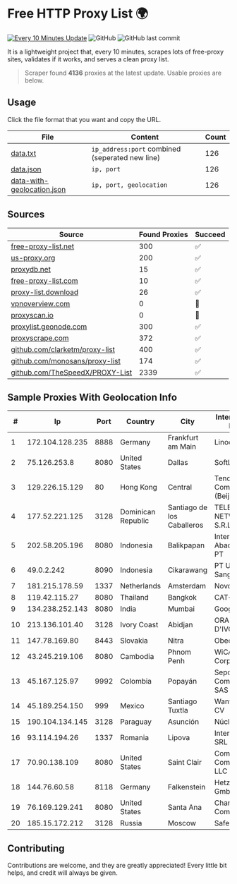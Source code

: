 
# Free HTTP Proxy List 🌍

[![Every 10 Minutes Update](https://github.com/mertguvencli/http-proxy-list/actions/workflows/main.yml/badge.svg?branch=main)](https://github.com/mertguvencli/http-proxy-list/actions/workflows/main.yml)
![GitHub](https://img.shields.io/github/license/mertguvencli/http-proxy-list)
![GitHub last commit](https://img.shields.io/github/last-commit/mertguvencli/http-proxy-list)

It is a lightweight project that, every 10 minutes, scrapes lots of free-proxy sites, validates if it works, and serves a clean proxy list.


> Scraper found **4136** proxies at the latest update. Usable proxies are below.

## Usage

Click the file format that you want and copy the URL.


|File|Content|Count|
|----|-------|-----|
|[data.txt](https://raw.githubusercontent.com/mertguvencli/http-proxy-list/main/proxy-list/data.txt)|`ip_address:port` combined (seperated new line)|126|
|[data.json](https://raw.githubusercontent.com/mertguvencli/http-proxy-list/main/proxy-list/data.json)|`ip, port`|126|
|[data-with-geolocation.json](https://raw.githubusercontent.com/mertguvencli/http-proxy-list/main/proxy-list/data-with-geolocation.json)|`ip, port, geolocation`|126|

## Sources

|Source|Found Proxies|Succeed|
|------|-------------|-------|
|[free-proxy-list.net](https://free-proxy-list.net)|300|✅|
|[us-proxy.org](https://www.us-proxy.org)|200|✅|
|[proxydb.net](http://proxydb.net)|15|✅|
|[free-proxy-list.com](https://free-proxy-list.com/?page=&port=&type%5B%5D=http&type%5B%5D=https&up_time=0&search=Search)|10|✅|
|[proxy-list.download](https://www.proxy-list.download/HTTP)|26|✅|
|[vpnoverview.com](https://vpnoverview.com/privacy/anonymous-browsing/free-proxy-servers)|0|🚫|
|[proxyscan.io](https://www.proxyscan.io)|0|🚫|
|[proxylist.geonode.com](https://proxylist.geonode.com/api/proxy-list?limit=300&page=1&sort_by=lastChecked&sort_type=desc&protocols=http,https)|300|✅|
|[proxyscrape.com](https://api.proxyscrape.com/v2/?request=displayproxies&protocol=http&timeout=10000&country=all&ssl=all&anonymity=all)|372|✅|
|[github.com/clarketm/proxy-list](https://raw.githubusercontent.com/clarketm/proxy-list/master/proxy-list-raw.txt)|400|✅|
|[github.com/monosans/proxy-list](https://raw.githubusercontent.com/monosans/proxy-list/main/proxies/http.txt)|174|✅|
|[github.com/TheSpeedX/PROXY-List](https://raw.githubusercontent.com/TheSpeedX/PROXY-List/master/http.txt)|2339|✅|


## Sample Proxies With Geolocation Info

|#|Ip|Port|Country|City|Internet Service Provider|
|-|--|----|-------|----|-------------------------|
|1|172.104.128.235|8888|Germany|Frankfurt am Main|Linode, LLC|
|2|75.126.253.8|8080|United States|Dallas|SoftLayer|
|3|129.226.15.129|80|Hong Kong|Central|Tencent Cloud Computing (Beijing) Co|
|4|177.52.221.125|3128|Dominican Republic|Santiago de los Caballeros|TELERY NETWORKS, S.R.L|
|5|202.58.205.196|8080|Indonesia|Balikpapan|Internet Madju Abad Millenindo, PT|
|6|49.0.2.242|8090|Indonesia|Cikarawang|PT Usaha Adi Sanggoro|
|7|181.215.178.59|1337|Netherlands|Amsterdam|NovoServe B.V.|
|8|119.42.115.27|8080|Thailand|Bangkok|CAT-BB|
|9|134.238.252.143|8080|India|Mumbai|Google LLC|
|10|213.136.101.40|3128|Ivory Coast|Abidjan|ORANGE COTE D'IVOIRE|
|11|147.78.169.80|8443|Slovakia|Nitra|Obecne siete|
|12|43.245.219.106|8080|Cambodia|Phnom Penh|WiCAM Corporation Ltd|
|13|45.167.125.97|9992|Colombia|Popayán|Sepcom Comunicaciones SAS|
|14|45.189.254.150|999|Mexico|Santiago Tuxtla|Wantelco SAS de CV|
|15|190.104.134.145|3128|Paraguay|Asunción|Núcleo S.A.|
|16|93.114.194.26|1337|Romania|Lipova|Interkvm Host SRL|
|17|70.90.138.109|8080|United States|Saint Clair|Comcast Cable Communications, LLC|
|18|144.76.60.58|8118|Germany|Falkenstein|Hetzner Online GmbH|
|19|76.169.129.241|8080|United States|Santa Ana|Charter Communications|
|20|185.15.172.212|3128|Russia|Moscow|SafeData LLC|



## Contributing

Contributions are welcome, and they are greatly appreciated! Every
little bit helps, and credit will always be given.

